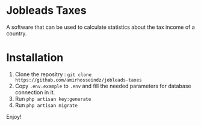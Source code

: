 # Jobleads Taxes
A software that can be used to calculate statistics about the tax income of a country.

# Installation
1. Clone the repositry :
`git clone https://github.com/amirhosseindz/jobleads-taxes`
2. Copy `.env.example` to `.env` and fill the needed parameters for database connection in it.
3. Run `php artisan key:generate`
4. Run `php artisan migrate`

Enjoy!
